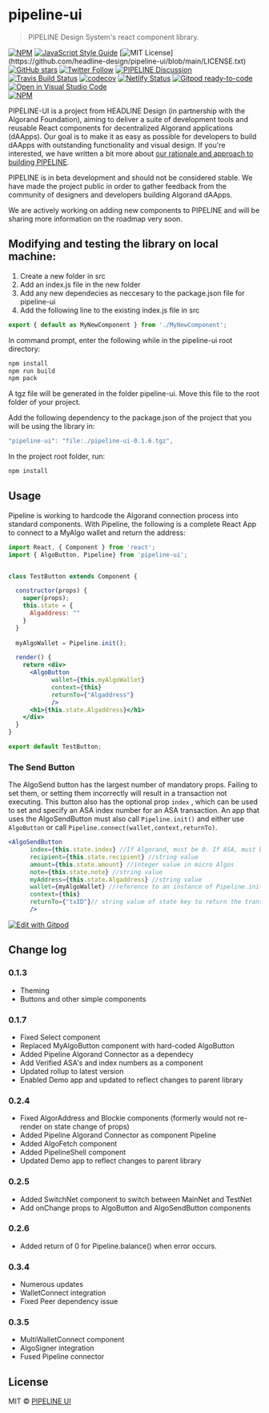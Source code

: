 # pipeline-ui

> PIPELINE Design System&#x27;s react component library.

[![NPM](https://img.shields.io/npm/v/pipeline-ui.svg)](https://www.npmjs.com/package/pipeline-ui)
[![JavaScript Style Guide](https://img.shields.io/badge/code_style-standard-brightgreen.svg)](https://standardjs.com)
[![MIT License](https://img.shields.io/apm/l/atomic-design-ui.svg?)](https://github.com/headline-design/pipeline-ui/blob/main/LICENSE.txt)
[![GitHub stars](https://img.shields.io/github/stars/tterb/playmusic.svg?style=social&label=Star)](https://github.com/headline-design/pipeline-ui)
[![Twitter Follow](https://img.shields.io/twitter/follow/pipeline_ui.svg?style=social)](https://twitter.com/pipeline_ui)
[![PIPELINE Discussion](https://img.shields.io/badge/discussions-on%20github-blue)](https://github.com/headline-design/pipeline-ui/discussions)
[![Travis Build Status](https://travis-ci.com/headline-design/pipeline-ui.svg?branch=master)](https://travis-ci.com/headline-design/pipeline-ui)
[![codecov](https://codecov.io/gh/headline-design/pipeline-ui/branch/main/graph/badge.svg?token=CA32VFU6F0)](https://codecov.io/gh/headline-design/pipeline-ui)
[![Netlify Status](https://api.netlify.com/api/v1/badges/40588036-5b95-4358-a88a-e601e5db99e1/deploy-status)](https://app.netlify.com/sites/zealous-meitner-907a4d/deploys)
[![Gitpod ready-to-code](https://img.shields.io/badge/Gitpod-ready--to--code-908a85?logo=gitpod)](https://gitpod.io/from-referrer/)
[![Open in Visual Studio Code](https://open.vscode.dev/badges/open-in-vscode.svg)](https://open.vscode.dev/headline-design/pipeline-ui)<br>
[![NPM](https://nodei.co/npm/pipeline-ui.png?downloads=true)](https://www.npmjs.com/package/pipeline-ui)

PIPELINE-UI is a project from HEADLINE Design (in partnership with the Algorand Foundation), aiming to deliver a suite of development tools and reusable React components for decentralized Algorand applications (dAApps). Our goal is to make it as easy as possible for developers to build dAApps with outstanding functionality and visual design. If you're interested, we have written a bit more about [our rationale and approach to building PIPELINE](https://www.reddit.com/r/HEADLINECrypto).

PIPELINE is in beta development and should not be considered stable. We have made the project public in order to gather feedback from the community of designers and developers building Algorand dAApps.

We are actively working on adding new components to PIPELINE and will be sharing more information on the roadmap very soon.
## Modifying and testing the library on local machine:
1. Create a new folder in src
2. Add an index.js file in the new folder
3. Add any new dependecies as neccesary to the package.json file for pipeline-ui
4. Add the following line to the existing index.js file in src
```jsx
export { default as MyNewComponent } from './MyNewComponent';
```
In command prompt, enter the following while in the pipeline-ui root directory: 

```bash cd pipeline-ui
npm install
npm run build
npm pack
```

A tgz file will be generated in the folder pipeline-ui. Move this file to the root folder of your project. 

Add the following dependency to the package.json of the project that you will be using the library in:

```jsx
"pipeline-ui": "file:./pipeline-ui-0.1.6.tgz",
```

In the project root folder, run: 
```bash 
npm install
```

## Usage

Pipeline is working to hardcode the Algorand connection process into standard components. With Pipeline, the following is a complete React App to connect to a MyAlgo wallet and return the address:

```jsx
import React, { Component } from 'react';
import { AlgoButton, Pipeline} from 'pipeline-ui';


class TestButton extends Component {

  constructor(props) {
    super(props);
    this.state = {
      Algaddress: ""
    }
  }
  
  myAlgoWallet = Pipeline.init();

  render() {
    return <div>
      <AlgoButton 
            wallet={this.myAlgoWallet} 
            context={this} 
            returnTo={"Algaddress"} 
            />
      <h1>{this.state.Algaddress}</h1>
    </div>
  }
}

export default TestButton;
```

### The Send Button
The AlgoSend button has the largest number of mandatory props. Failing to set them, or setting them incorrectly will result in a transaction not executing. This button also has the optional prop `index` , which can be used to set and specify an ASA index number for an ASA transaction. An app that uses the AlgoSendButton must also call `Pipeline.init()` and either use `AlgoButton` or call `Pipeline.connect(wallet,context,returnTo)`.

```jsx
<AlgoSendButton
      index={this.state.index} //If Algorand, must be 0. If ASA, must be a numeric index value
      recipient={this.state.recipient} //string value
      amount={this.state.amount} //integer value in micro Algos
      note={this.state.note} //string value
      myAddress={this.state.Algaddress} //string value
      wallet={myAlgoWallet} //reference to an instance of Pipeline.init(); that is called once when the app is initialized
      context={this}
      returnTo={"txID"}// string value of state key to return the transaction id
      />
```

[![Edit with Gitpod](https://gitpod.io/button/open-in-gitpod.svg)](https://gitpod.io/#https://github.com/headline-design/pipeline-ui)

## Change log

### 0.1.3

- Theming
- Buttons and other simple components

### 0.1.7

- Fixed Select component
- Replaced MyAlgoButton component with hard-coded AlgoButton
- Added Pipeline Algorand Connector as a dependecy
- Add Verified ASA's and index numbers as a component
- Updated rollup to latest version
- Enabled Demo app and updated to reflect changes to parent library

### 0.2.4

- Fixed AlgorAddress and Blockie components (formerly would not re-render on state change of props)
- Added Pipeline Algorand Connector as component Pipeline
- Added AlgoFetch component
- Added PipelineShell component
- Updated Demo app to reflect changes to parent library

### 0.2.5
- Added SwitchNet component to switch between MainNet and TestNet
- Add onChange props to AlgoButton and AlgoSendButton components

### 0.2.6
- Added return of 0 for Pipeline.balance() when error occurs.

### 0.3.4
- Numerous updates
- WalletConnect integration
- Fixed Peer dependency issue

### 0.3.5
- MultiWalletConnect component
- AlgoSigner integration
- Fused Pipeline connector


## License

MIT © [PIPELINE UI](https://github.com/headline-design/pipeline-ui/blob/main/LICENSE)
